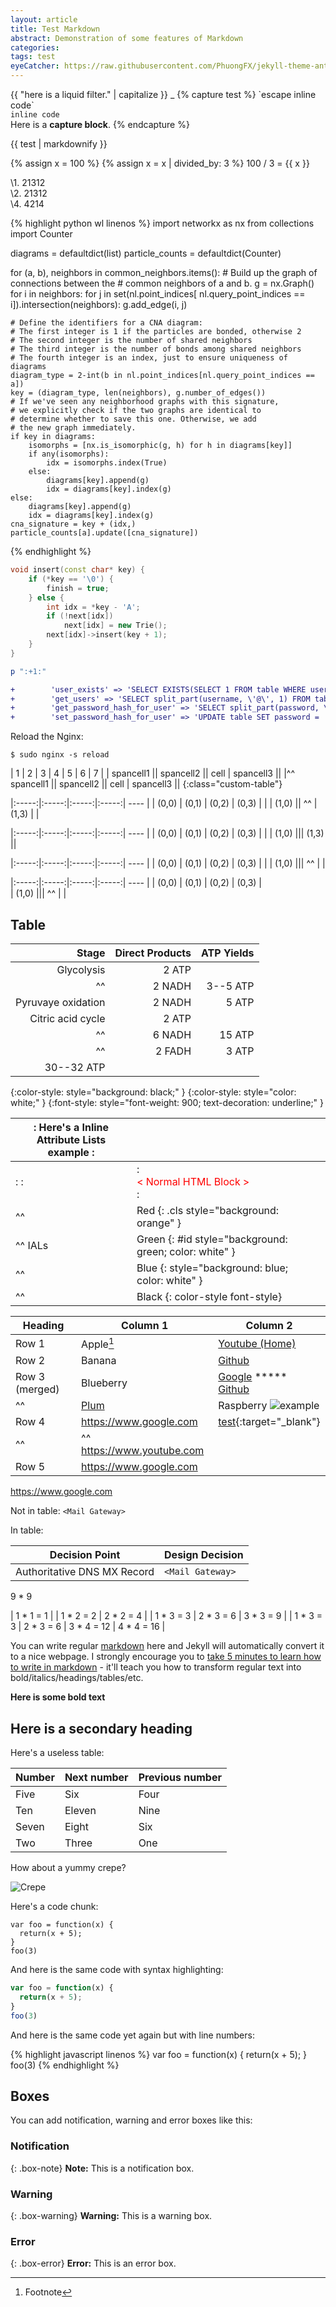 ```yaml
---
layout: article
title: Test Markdown
abstract: Demonstration of some features of Markdown
categories:
tags: test
eyeCatcher: https://raw.githubusercontent.com/PhuongFX/jekyll-theme-antarctica/1/assets/img/89313.jpg
---
```


{{ "here is a liquid filter." | capitalize }}
_
{% capture test %}
\`escape inline code\`  
`inline code`  
Here is a **capture block**.
{% endcapture %}

{{ test | markdownify }}

{% assign x = 100 %} {% assign x = x | divided_by: 3 %}
100 / 3 = {{ x }}

\1. 21312  
\2. 21312  
\4. 4214  

{% highlight python wl linenos %}
import networkx as nx
from collections import Counter

diagrams = defaultdict(list)
particle_counts = defaultdict(Counter)

for (a, b), neighbors in common_neighbors.items():
    # Build up the graph of connections between the
    # common neighbors of a and b.
    g = nx.Graph()
    for i in neighbors:
        for j in set(nl.point_indices[
            nl.query_point_indices == i]).intersection(neighbors):
            g.add_edge(i, j)

    # Define the identifiers for a CNA diagram:
    # The first integer is 1 if the particles are bonded, otherwise 2
    # The second integer is the number of shared neighbors
    # The third integer is the number of bonds among shared neighbors
    # The fourth integer is an index, just to ensure uniqueness of diagrams
    diagram_type = 2-int(b in nl.point_indices[nl.query_point_indices == a])
    key = (diagram_type, len(neighbors), g.number_of_edges())
    # If we've seen any neighborhood graphs with this signature,
    # we explicitly check if the two graphs are identical to
    # determine whether to save this one. Otherwise, we add
    # the new graph immediately.
    if key in diagrams:
        isomorphs = [nx.is_isomorphic(g, h) for h in diagrams[key]]
        if any(isomorphs):
            idx = isomorphs.index(True)
        else:
            diagrams[key].append(g)
            idx = diagrams[key].index(g)
    else:
        diagrams[key].append(g)
        idx = diagrams[key].index(g)
    cna_signature = key + (idx,)
    particle_counts[a].update([cna_signature])
{% endhighlight %}

```cpp
void insert(const char* key) {
    if (*key == '\0') {
        finish = true;
    } else {
        int idx = *key - 'A';
        if (!next[idx])
            next[idx] = new Trie();
        next[idx]->insert(key + 1);
    }
}
```

```ruby
p ":+1:"
```

``` diff
+        'user_exists' => 'SELECT EXISTS(SELECT 1 FROM table WHERE username = (:username || \'@sample'))',
+        'get_users' => 'SELECT split_part(username, \'@\', 1) FROM table WHERE (username ILIKE :search) OR (name ILIKE :search)',
+        'get_password_hash_for_user' => 'SELECT split_part(password, \'{CRYPT}\', 2) FROM table WHERE username = (:username || \'@sample\')',
+        'set_password_hash_for_user' => 'UPDATE table SET password =  \'{CRYPT}\' || :new_password_hash WHERE username = (:username || \'@sample\')',
```

Reload the Nginx:

``` console
$ sudo nginx -s reload
```


|   1   |  2     |   3   |   4   |  5   |  6   |  7  |
| spancell1     ||   spancell2  || cell | spancell3 ||
|^^ spancell1   ||   spancell2  || cell | spancell3 ||
{:class="custom-table"}

<script>
|:-----:|:-----:|:-----:|:-----:|
| (0,0) | (0,1) | (0,2) | (0,3) |
|     (1,0)    || ^^    | (1,3) |
</script>


|:-----:|:-----:|:-----:|:-----:| ---- |
| (0,0) | (0,1) | (0,2) | (0,3) |      |
|     (1,0)    || ^^    | (1,3) |      |


|:-----:|:-----:|:-----:|:-----:| ---- |
| (0,0) | (0,1) | (0,2) | (0,3) |      |
|     (1,0)           ||| (1,3)       ||


|:-----:|:-----:|:-----:|:-----:| ---- |
| (0,0) | (0,1) | (0,2) | (0,3) |      |
|     (1,0)           ||| ^^    |      |

|:-----:|:-----:|:-----:|:-----:| ---- |
| (0,0) | (0,1) | (0,2) | (0,3) |      \
|     (1,0)           ||| ^^    |      |


## Table

| Stage | Direct Products | ATP Yields |
| ----: | --------------: | ---------: |
|Glycolysis | 2 ATP                   ||
|^^         | 2 NADH      | 3--5 ATP   |
|Pyruvaye oxidation | 2 NADH | 5 ATP   |
|Citric acid cycle  | 2 ATP           ||
|^^                 | 6 NADH | 15 ATP  |
|^^                 | 2 FADH | 3 ATP   |
|                        30--32 ATP  |||


{:color-style: style="background: black;" }
{:color-style: style="color: white;" }
{:font-style: style="font-weight: 900; text-decoration: underline;" }

|:             Here's a Inline Attribute Lists example                 :||||
| ------- | ------------------------- | -------------------- | ----------- |
|:       :|:  <div style="color: red;"> &lt; Normal HTML Block > </div> :|||
| ^^      |   Red    {: .cls style="background: orange" }                |||
| ^^ IALs |   Green  {: #id style="background: green; color: white" }    |||
| ^^      |   Blue   {: style="background: blue; color: white" }         |||
| ^^      |   Black  {: color-style font-style}                          |||


[cell image]: https://jekyllrb.com/img/octojekyll.png "An exemplary image"

| Heading            | Column 1      | Column 2                           |
|--------------------|---------------|------------------------------------|
| Row 1              | Apple[^1]     | [Youtube (Home)]                   |
| Row 2              | Banana        | [Github][1]                        |
| Row 3 (merged)     | Blueberry     | [Google] *****  [Github]           |
| ^^         | [Plum](https://example.com) | Raspberry ![example][cell image]   |
| Row 4      | <https://www.google.com>    |  [test](https://www.google.com){:target="_blank"}                            |
|^^          |^^ <https://www.youtube.com> |                              |
| Row 5      | <https://www.google.com>                                  ||

[Youtube (Home)]: https://www.youtube.com
[Google]: https://www.google.com
[Github]: https://www.github.com
[1]: https://www.github.com
[^1]: Footnote

<https://www.google.com>

Not in table: `<Mail Gateway>`

In table:

Decision Point | Design Decision
--- | ---
Authoritative DNS MX Record | `<Mail Gateway>`

9 \* 9

| 1 \* 1 = 1 |
| 1 \* 2 = 2 | 2 \* 2 = 4 |
| 1 \* 3 = 3 | 2 \* 3 = 6 | 3 \* 3 = 9  |
| 1 \* 3 = 3 | 2 \* 3 = 6 | 3 \* 4 = 12 | 4 \* 4 = 16 |

You can write regular [markdown](http://markdowntutorial.com/) here and Jekyll will automatically convert it to a nice webpage.  I strongly encourage you to [take 5 minutes to learn how to write in markdown](http://markdowntutorial.com/) - it'll teach you how to transform regular text into bold/italics/headings/tables/etc.

**Here is some bold text**

## Here is a secondary heading

Here's a useless table:

| Number | Next number | Previous number |
| :------ |:--- | :--- |
| Five | Six | Four |
| Ten | Eleven | Nine |
| Seven | Eight | Six |
| Two | Three | One |


How about a yummy crepe?

![Crepe](https://s3-media3.fl.yelpcdn.com/bphoto/cQ1Yoa75m2yUFFbY2xwuqw/348s.jpg)

Here's a code chunk:

~~~
var foo = function(x) {
  return(x + 5);
}
foo(3)
~~~

And here is the same code with syntax highlighting:

```javascript
var foo = function(x) {
  return(x + 5);
}
foo(3)
```

And here is the same code yet again but with line numbers:

{% highlight javascript linenos %}
var foo = function(x) {
  return(x + 5);
}
foo(3)
{% endhighlight %}

## Boxes
You can add notification, warning and error boxes like this:

### Notification

{: .box-note}
**Note:** This is a notification box.

### Warning

{: .box-warning}
**Warning:** This is a warning box.

### Error

{: .box-error}
**Error:** This is an error box.

